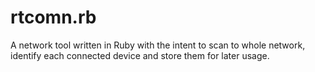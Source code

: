 # rtcomn.rb
A network tool written in Ruby with the intent to scan to whole network, identify each connected device and store them for later usage.
